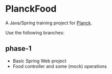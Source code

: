 # PlanckFood

A Java/Spring training project for [Planck](https://planckdata.com/).

Use the following branches:

## phase-1
- Basic Spring Web project
- Food controller and some (mock) operations 
